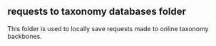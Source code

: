 ## requests to taxonomy databases folder
This folder is used to locally save requests made to online taxonomy backbones.
